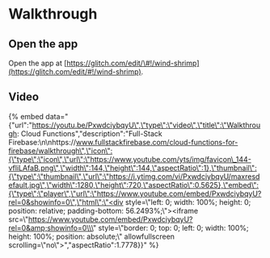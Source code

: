 # Walkthrough

## Open the app

Open the app at [https://glitch.com/edit/\#!/wind-shrimp](https://glitch.com/edit/#!/wind-shrimp).

## Video

{% embed data="{\"url\":\"https://youtu.be/PxwdciybqyU\",\"type\":\"video\",\"title\":\"Walkthrough: Cloud Functions\",\"description\":\"Full-Stack Firebase:\\n\\nhttps://www.fullstackfirebase.com/cloud-functions-for-firebase/walkthrough\",\"icon\":{\"type\":\"icon\",\"url\":\"https://www.youtube.com/yts/img/favicon\_144-vfliLAfaB.png\",\"width\":144,\"height\":144,\"aspectRatio\":1},\"thumbnail\":{\"type\":\"thumbnail\",\"url\":\"https://i.ytimg.com/vi/PxwdciybqyU/maxresdefault.jpg\",\"width\":1280,\"height\":720,\"aspectRatio\":0.5625},\"embed\":{\"type\":\"player\",\"url\":\"https://www.youtube.com/embed/PxwdciybqyU?rel=0&showinfo=0\",\"html\":\"<div style=\\\"left: 0; width: 100%; height: 0; position: relative; padding-bottom: 56.2493%;\\\"><iframe src=\\\"https://www.youtube.com/embed/PxwdciybqyU?rel=0&amp;showinfo=0\\\" style=\\\"border: 0; top: 0; left: 0; width: 100%; height: 100%; position: absolute;\\\" allowfullscreen scrolling=\\\"no\\\"></iframe></div>\",\"aspectRatio\":1.7778}}" %}

